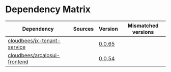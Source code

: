 # Dependency Matrix

Dependency | Sources | Version | Mismatched versions
---------- | ------- | ------- | -------------------
[cloudbees/jx-tenant-service](https://github.com/cloudbees/jx-tenant-service) |  | [0.0.65](https://github.com/cloudbees/jx-tenant-service/releases/tag/v0.0.65) | 
[cloudbees/arcalosui-frontend](https://github.com/cloudbees/arcalosui-frontend) |  | [0.0.54]() | 
